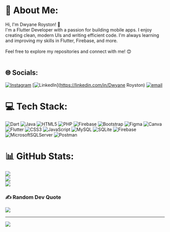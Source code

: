 # 💫 About Me:
Hi, I'm Dwyane Royston! 👋<br>I'm a Flutter Developer with a passion for building mobile apps. I enjoy creating clean, modern UIs and writing efficient code. I'm always learning and improving my skills in Flutter, Firebase, and more.<br><br>Feel free to explore my repositories and connect with me! 😊<br><br>


## 🌐 Socials:
[![Instagram](https://img.shields.io/badge/Instagram-%23E4405F.svg?logo=Instagram&logoColor=white)](https://instagram.com/royystonnnn) [![LinkedIn](https://img.shields.io/badge/LinkedIn-%230077B5.svg?logo=linkedin&logoColor=white)](https://linkedin.com/in/Dwyane Royston) [![email](https://img.shields.io/badge/Email-D14836?logo=gmail&logoColor=white)](mailto:dwyaneroyston1105@gmail.com) 

# 💻 Tech Stack:
![Dart](https://img.shields.io/badge/dart-%230175C2.svg?style=for-the-badge&logo=dart&logoColor=white) ![Java](https://img.shields.io/badge/java-%23ED8B00.svg?style=for-the-badge&logo=openjdk&logoColor=white) ![HTML5](https://img.shields.io/badge/html5-%23E34F26.svg?style=for-the-badge&logo=html5&logoColor=white) ![PHP](https://img.shields.io/badge/php-%23777BB4.svg?style=for-the-badge&logo=php&logoColor=white) ![Firebase](https://img.shields.io/badge/firebase-%23039BE5.svg?style=for-the-badge&logo=firebase) ![Bootstrap](https://img.shields.io/badge/bootstrap-%238511FA.svg?style=for-the-badge&logo=bootstrap&logoColor=white) ![Figma](https://img.shields.io/badge/figma-%23F24E1E.svg?style=for-the-badge&logo=figma&logoColor=white) ![Canva](https://img.shields.io/badge/Canva-%2300C4CC.svg?style=for-the-badge&logo=Canva&logoColor=white) ![Flutter](https://img.shields.io/badge/Flutter-%2302569B.svg?style=for-the-badge&logo=Flutter&logoColor=white) ![CSS3](https://img.shields.io/badge/css3-%231572B6.svg?style=for-the-badge&logo=css3&logoColor=white) ![JavaScript](https://img.shields.io/badge/javascript-%23323330.svg?style=for-the-badge&logo=javascript&logoColor=%23F7DF1E) ![MySQL](https://img.shields.io/badge/mysql-4479A1.svg?style=for-the-badge&logo=mysql&logoColor=white) ![SQLite](https://img.shields.io/badge/sqlite-%2307405e.svg?style=for-the-badge&logo=sqlite&logoColor=white) ![Firebase](https://img.shields.io/badge/firebase-a08021?style=for-the-badge&logo=firebase&logoColor=ffcd34) ![MicrosoftSQLServer](https://img.shields.io/badge/Microsoft%20SQL%20Server-CC2927?style=for-the-badge&logo=microsoft%20sql%20server&logoColor=white) ![Postman](https://img.shields.io/badge/Postman-FF6C37?style=for-the-badge&logo=postman&logoColor=white)
# 📊 GitHub Stats:
![](https://github-readme-stats.vercel.app/api?username=dwyaneroyston&theme=dark&hide_border=false&include_all_commits=false&count_private=false)<br/>
![](https://nirzak-streak-stats.vercel.app/?user=dwyaneroyston&theme=dark&hide_border=false)<br/>
![](https://github-readme-stats.vercel.app/api/top-langs/?username=dwyaneroyston&theme=dark&hide_border=false&include_all_commits=false&count_private=false&layout=compact)

### ✍️ Random Dev Quote
![](https://quotes-github-readme.vercel.app/api?type=horizontal&theme=radical)

---
[![](https://visitcount.itsvg.in/api?id=dwyaneroyston&icon=3&color=0)](https://visitcount.itsvg.in)

<!-- Proudly created with GPRM ( https://gprm.itsvg.in ) -->
